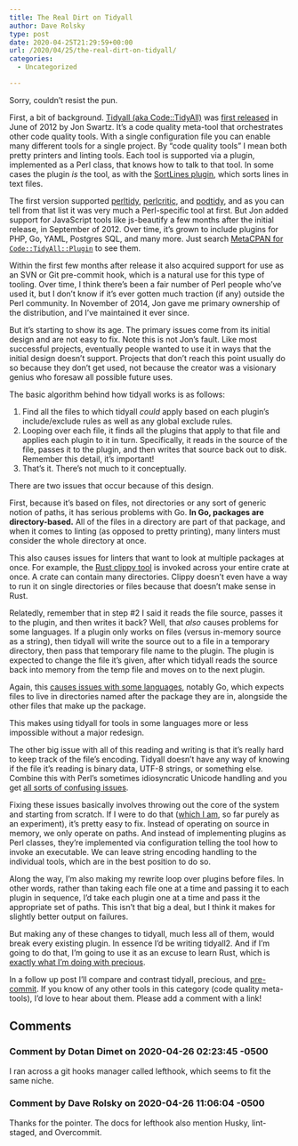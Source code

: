 ```yaml
---
title: The Real Dirt on Tidyall
author: Dave Rolsky
type: post
date: 2020-04-25T21:29:59+00:00
url: /2020/04/25/the-real-dirt-on-tidyall/
categories:
  - Uncategorized

---
```

Sorry, couldn&#8217;t resist the pun.

First, a bit of background. [Tidyall (aka Code::TidyAll)][1] was [first released][2] in June of 2012 by Jon Swartz. It&#8217;s a code quality meta-tool that orchestrates other code quality tools. With a single configuration file you can enable many different tools for a single project. By &#8220;code quality tools&#8221; I mean both pretty printers and linting tools. Each tool is supported via a plugin, implemented as a Perl class, that knows how to talk to that tool. In some cases the plugin _is_ the tool, as with the [SortLines plugin][3], which sorts lines in text files.

The first version supported [perltidy][4], [perlcritic][5], and [podtidy][6], and as you can tell from that list it was very much a Perl-specific tool at first. But Jon added support for JavaScript tools like js-beautify a few months after the initial release, in September of 2012. Over time, it&#8217;s grown to include plugins for PHP, Go, YAML, Postgres SQL, and many more. Just search [MetaCPAN for `Code::TidyAll::Plugin`][7] to see them.

Within the first few months after release it also acquired support for use as an SVN or Git pre-commit hook, which is a natural use for this type of tooling. Over time, I think there&#8217;s been a fair number of Perl people who&#8217;ve used it, but I don&#8217;t know if it&#8217;s ever gotten much traction (if any) outside the Perl community. In November of 2014, Jon gave me primary ownership of the distribution, and I&#8217;ve maintained it ever since.

But it&#8217;s starting to show its age. The primary issues come from its initial design and are not easy to fix. Note this is not Jon&#8217;s fault. Like most successful projects, eventually people wanted to use it in ways that the initial design doesn&#8217;t support. Projects that don&#8217;t reach this point usually do so because they don&#8217;t get used, not because the creator was a visionary genius who foresaw all possible future uses.

The basic algorithm behind how tidyall works is as follows:

  1. Find all the files to which tidyall _could_ apply based on each plugin&#8217;s include/exclude rules as well as any global exclude rules.
  2. Looping over each file, it finds all the plugins that apply to that file and applies each plugin to it in turn. Specifically, it reads in the source of the file, passes it to the plugin, and then writes that source back out to disk. Remember this detail, it&#8217;s important!
  3. That&#8217;s it. There&#8217;s not much to it conceptually.

There are two issues that occur because of this design.

First, because it&#8217;s based on files, not directories or any sort of generic notion of paths, it has serious problems with Go. **In Go, packages are directory-based.** All of the files in a directory are part of that package, and when it comes to linting (as opposed to pretty printing), many linters must consider the whole directory at once.

This also causes issues for linters that want to look at multiple packages at once. For example, the [Rust clippy tool][8] is invoked across your entire crate at once. A crate can contain many directories. Clippy doesn&#8217;t even have a way to run it on single directories or files because that doesn&#8217;t make sense in Rust.

Relatedly, remember that in step #2 I said it reads the file source, passes it to the plugin, and then writes it back? Well, that _also_ causes problems for some languages. If a plugin only works on files (versus in-memory source as a string), then tidyall will write the source out to a file in a temporary directory, then pass that temporary file name to the plugin. The plugin is expected to change the file it&#8217;s given, after which tidyall reads the source back into memory from the temp file and moves on to the next plugin.

Again, this [causes issues with some languages][9], notably Go, which expects files to live in directories named after the package they are in, alongside the other files that make up the package.

This makes using tidyall for tools in some languages more or less impossible without a major redesign.

The other big issue with all of this reading and writing is that it&#8217;s really hard to keep track of the file&#8217;s encoding. Tidyall doesn&#8217;t have any way of knowing if the file it&#8217;s reading is binary data, UTF-8 strings, or something else. Combine this with Perl&#8217;s sometimes idiosyncratic Unicode handling and you get [all sorts of confusing issues][10].

Fixing these issues basically involves throwing out the core of the system and starting from scratch. If I were to do that ([which I am][11], so far purely as an experiment), it&#8217;s pretty easy to fix. Instead of operating on source in memory, we only operate on paths. And instead of implementing plugins as Perl classes, they&#8217;re implemented via configuration telling the tool how to invoke an executable. We can leave string encoding handling to the individual tools, which are in the best position to do so.

Along the way, I&#8217;m also making my rewrite loop over plugins before files. In other words, rather than taking each file one at a time and passing it to each plugin in sequence, I&#8217;d take each plugin one at a time and pass it the appropriate set of paths. This isn&#8217;t that big a deal, but I think it makes for slightly better output on failures.

But making any of these changes to tidyall, much less all of them, would break every existing plugin. In essence I&#8217;d be writing tidyall2. And if I&#8217;m going to do that, I&#8217;m going to use it as an excuse to learn Rust, which is [exactly what I&#8217;m doing with precious][11].

In a follow up post I&#8217;ll compare and contrast tidyall, precious, and [pre-commit][12]. If you know of any other tools in this category (code quality meta-tools), I&#8217;d love to hear about them. Please add a comment with a link!

 [1]: https://metacpan.org/release/Code-TidyAll
 [2]: https://metacpan.org/release/JSWARTZ/Code-TidyAll-0.01
 [3]: https://metacpan.org/release/Code-TidyAll/source/lib/Code/TidyAll/Plugin/SortLines.pm
 [4]: https://metacpan.org/release/Perl-Tidy
 [5]: https://metacpan.org/pod/Perl-Critic
 [6]: https://metacpan.org/release/Pod-Tidy
 [7]: https://metacpan.org/search?q=code%3A%3Atidyall%3A%3Aplugin
 [8]: https://github.com/rust-lang/rust-clippy
 [9]: https://github.com/houseabsolute/perl-code-tidyall/issues/62
 [10]: https://github.com/houseabsolute/perl-code-tidyall/issues/84
 [11]: https://github.com/houseabsolute/precious
 [12]: https://pre-commit.com/

## Comments

### Comment by Dotan Dimet on 2020-04-26 02:23:45 -0500
I ran across a git hooks manager called lefthook, which seems to fit the same niche.

### Comment by Dave Rolsky on 2020-04-26 11:06:04 -0500
Thanks for the pointer. The docs for lefthook also mention Husky, lint-staged, and Overcommit.